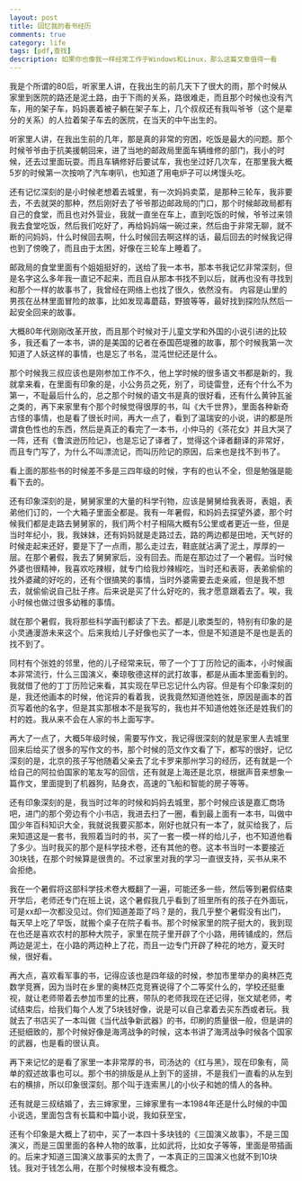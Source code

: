 ```yaml
---
layout: post
title: 回忆我的看书经历
comments: true
category: life
tags: [pdf,查找]
description: 如果你也像我一样经常工作于Windows和Linux，那么这篇文章值得一看
---
```


我是个所谓的80后，听家里人讲，在我出生的前几天下了很大的雨，那个时候从家里到医院的路还是泥土路，由于下雨的关系，路很难走，而且那个时候也没有汽车，用的架子车，妈妈裹着被子躺在架子车上，几个叔叔还有我叫爷爷（这个是辈分的关系）的人拉着架子车去的医院，在当天的中午出生的。

听家里人讲，在我出生前的几年，那是真的非常的穷困，吃饭是最大的问题。那个时候爷爷由于抗美援朝回来，进了当地的邮政局里面车辆维修的部门，我小的时候，还去过里面玩耍。而且车辆修好后要试车，我也坐过好几次车，在那里我大概5岁的时候第一次按响了汽车喇叭，也知道了用电炉子可以烤馒头吃。

还有记忆深刻的是小时候老想着去城里，有一次妈妈卖菜，是那种三轮车，我非要去，不去就哭的那种，然后刚好去了爷爷那边邮政局的门口，那个时候邮政局都有自己的食堂，而且也对外营业，我就一直坐在车上，直到吃饭的时候，爷爷过来领我去食堂吃饭，然后我们吃好了，再给妈妈端一碗过来，然后由于非常无聊，就不断的问妈妈，什么时候回去啊，什么时候回去啊这样的话，最后回去的时候我记得也到了傍晚了，而且由于太困，好像在三轮车上睡着了。

邮政局的食堂里面有个姐姐挺好的，送给了我一本书，那本书我记忆非常深刻，但是名字这么多年我一直记不起来，而且自从那本书找不到以后，就再也没有寻找到和那个一样的故事书了，我曾经在网络上也找了很久，依然没有。
内容是山里的男孩在丛林里面冒险的故事，比如发现毒蘑菇，野狼等等，最好找到探险队然后一起安全回来的故事。

大概80年代刚刚改革开放，而且那个时候对于儿童文学和外国的小说引进的比较多，我还看了一本书，讲的是美国的记者在泰国芭堤雅的故事，那个时候我第一次知道了人妖这样的事情，也是忘了书名，混沌世纪还是什么。

那个时候我三叔应该也是刚参加工作不久，他上学时候的很多语文书都是新的，我就拿来看，在里面有印象的是，小公务员之死，别了，司徒雷登，还有个什么不为第一，不耻最后什么的，总之那个时候的语文书是真的很好看，还有什么黄钟瓦釜之类的，再下来家里有个那个时候觉得很厚的书，叫《大千世界》，里面各种新奇古怪的事情，也是看了很长时间，再大一点了，看到了温瑞安的小说，讲的都是所谓食色性也的东西，然后是真正的看完了一本书，小仲马的《茶花女》并且大哭了一阵，还有《鲁滨逊历险记》，也是忘记了译者了，觉得这个译者翻译的非常好，而且专门写了，为什么不叫漂流记，而叫历险记的原因，后来也是找不到书了。

看上面的那些书的时候差不多是三四年级的时候，字有的也认不全，但是勉强是能看下去的。

还有印象深刻的是，舅舅家里的大量的科学刊物，应该是舅舅给我表哥，表姐，表弟他们订的，一个大箱子里面全都是。我有一年暑假，和妈妈去探望外婆，那个时候我们都是走路去舅舅家的，我们两个村子相隔大概有5公里或者更近一些，但是当时年纪小，我，我妹妹，还有妈妈就是走路过去，路的两边都是田地，天气好的时候走起来还好，要是下了一点雨，那么走过去，鞋底就沾满了泥土，厚厚的一层。在那个暑假，我去了舅舅家后，没有回去。而是在那边过了一个暑假。当时候外婆也很精神，我喜欢吃辣椒，就专门给我炒辣椒吃，当时还和表哥，表弟偷偷的找外婆藏的好吃的，还有个很搞笑的事情，当时外婆需要去走亲戚，但是我不想去，就偷偷说自己肚子疼。后来说是买了什么好吃的，我才愿意跟着去了。唉，我小时候也做过很多幼稚的事情。

就在那个暑假，我将那些科学画刊都读了下去。都是儿歌类型的，特别有印象的是小灵通漫游未来这个。后来我给儿子好像也买了一本，但是不知道是不是也是丢的找不到了。

同村有个张姓的邻里，他的儿子经常来玩，带了一个丁丁历险记的画本，小时候画本非常流行，什么三国演义，秦琼敬德这样的武打故事，都是从画本里面看到的。我就借了他的丁丁历险记来看，其实现在早已忘记什么内容。但是有个印象深刻的是，我还他画本的时候，他诧异的看着我，说我竟然知道他姓张，原因是画本的首页写着他的名字，但是其实那根本不是我写的，我也并不知道他姓张还是姓我们的村的姓。我从来不会在人家的书上面写字。

再大了一点了，大概5年级时候，需要写作文，我记得很深刻的就是家里人去城里回来后给买了很多的写作文的书，那个时候的范文作文看了下，都写的很好，记忆深刻的是，北京的孩子写他随着父亲去了北卡罗来那州学习的经历，还有就是一个给自己的阿拉伯国家的笔友写的回信，还有就是上海还是北京，根据声音来想象一篇作文，里面提到了机器狗，贴身衣，高速的飞船和智能的房子等等。

还有印象深刻的是，我当时过年的时候和妈妈去城里，那个时候应该是嘉汇商场吧，进门的那个旁边有个小书店，我进去扫了一圈，看到最上面有一本书，叫做中国少年百科知识大全，我就说我要买那本，刚好也就只有一本了，就买给我了，后来知道这是一套书，我照着当时的书，买了一套一模一样的给儿子，也不知道他看了多少。当时我买的那个是科学技术卷，还有其他的卷。这本书当时一本要接近30块钱，在那个时候算是很贵的。不过家里对我的学习一直很支持，买书从来不会拒绝。

我在一个暑假将这部科学技术卷大概翻了一遍，可能还多一些，然后等到暑假结束开学后，老师还专门在班上说，这个暑假我几乎看到了班里所有的孩子在外面玩，可是xx却一次都没见过。你们知道差距了吗？是的，我几乎整个暑假没有出门，每天早上吃了早饭，就搬个桌子在院子看书。那个时候家里的院子挺大的，我到现在也还是喜欢农村的那种大院子，家里在院子里开辟了个小路，用砖铺成的，然后两边是泥土，在小路的两边种上了花，而且一边专门开辟了种花的地方，夏天时候，很好看。

再大点，喜欢看军事的书，记得应该也是四年级的时候，参加市里举办的奥林匹克数学竞赛，因为当时在乡里的奥林匹克竞赛说得了个二等奖什么的，学校还挺重视，就让老师带着去参加市里的比赛，带队的老师我现在还记得，张文斌老师，考试结束后，给我们每个人发了5块钱好像，说是可以自己拿着去买东西或者玩。我就去了书店买了一本叫做《当代战争新武器》的书，印刷的质量很一般，但是讲的还挺细致的，那个时候好像是海湾战争的时候，这本书讲了海湾战争时候各个国家的武器，也是看的很认真。

再下来记忆的是看了家里一本非常厚的书，司汤达的《红与黑》，现在印象有，简单的叙述故事也可以。那个书的排版是从上到下的竖排，不是我们一直看的从左到右的横排，所以印象很深刻。那个叫于连索黑儿的小伙子和她的情人的各种。

还有就是三叔结婚了，去三婶家里，三婶家里有一本1984年还是什么时候的中国小说选，里面包含有长篇和中篇小说，我如获至宝，

还有个印象是大概上了初中，买了一本四十多块钱的《三国演义故事》，不是三国演义，而是三国里面的各种人物的故事，比如武将，比如女子等等，里面是带插画的。后来才知道三国演义故事买的太贵了，一本真正的三国演义也就不到10块钱。我对于钱怎么用，在那个时候根本没有概念。
